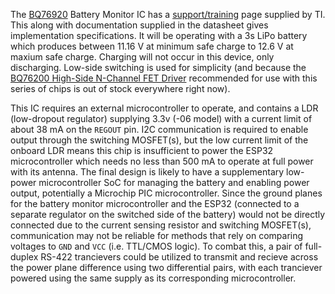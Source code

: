 The [BQ76920](https://www.digikey.com/en/products/detail/texas-instruments/BQ7692006PWR/5177837) Battery Monitor IC has a [support/training](https://www.ti.com/product/BQ76920#support-training) page supplied by TI. This along with documentation supplied in the datasheet gives implementation specifications. It will be operating with a 3s LiPo battery which produces between 11.16 V at minimum safe charge to 12.6 V at maxium safe charge. Charging will not occur in this device, only discharging. Low-side switching is used for simplicity (and because the [BQ76200 High-Side N-Channel FET Driver](https://www.digikey.com/en/products/detail/texas-instruments/BQ76200PW/5803293) recommended for use with this series of chips is out of stock everywhere right now).

This IC requires an external microcontroller to operate, and contains a LDR (low-dropout regulator) supplying 3.3v (-06 model) with a current limit of about 38 mA on the `REGOUT` pin. I2C communication is required to enable output through the switching MOSFET(s), but the low current limit of the onboard LDR means this chip is insufficient to power the ESP32 microcontroller which needs no less than 500 mA to operate at full power with its antenna. The final design is likely to have a supplementary low-power microcontroller SoC for managing the battery and enabling power output, potentially a Microchip PIC microcontroller. Since the ground planes for the battery monitor microcontroller and the ESP32 (connected to a separate regulator on the switched side of the battery) would not be directly connected due to the current sensing resistor and switching MOSFET(s), communication may not be reliable for methods that rely on comparing voltages to `GND` and `VCC` (i.e. TTL/CMOS logic). To combat this, a pair of full-duplex RS-422 trancievers could be utilized to transmit and recieve across the power plane difference using two differential pairs, with each tranciever powered using the same supply as its corresponding microcontroller.